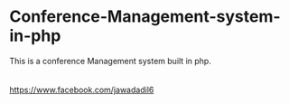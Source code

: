 # Conference-Management-system-in-php
This is a conference Management system built in php.
<br><br><br>https://www.facebook.com/jawadadil6

